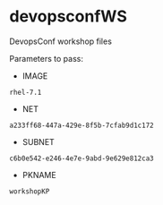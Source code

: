 # devopsconfWS
DevopsConf workshop files

Parameters to pass:

* IMAGE
```
rhel-7.1
```
* NET
```
a233ff68-447a-429e-8f5b-7cfab9d1c172
```
* SUBNET
```
c6b0e542-e246-4e7e-9abd-9e629e812ca3
```
* PKNAME
```
workshopKP
```

